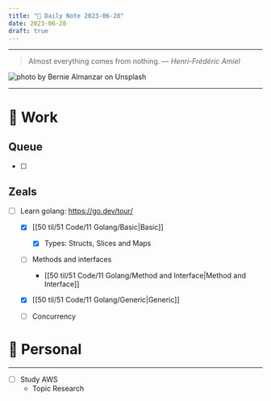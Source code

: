 ```yaml
---
title: "🌱 Daily Note 2023-06-28"
date: 2023-06-28
draft: true
---
```



---

> Almost everything comes from nothing.
> — <cite>Henri-Frédéric Amiel</cite>

![photo by Bernie Almanzar on Unsplash](https://images.unsplash.com/photo-1600714877423-8ca1e645d8ae?crop=entropy&cs=srgb&fm=jpg&ixid=M3wzNjM5Nzd8MHwxfHJhbmRvbXx8fHx8fHx8fDE2ODc5MTcxMjl8&ixlib=rb-4.0.3&q=85&w=500&h=500)

---

# 💼 Work
## Queue
- [ ] 


## Zeals
- [ ] Learn golang: https://go.dev/tour/
	- [x] [[50 til/51 Code/11 Golang/Basic|Basic]]
		- [x] Types: Structs, Slices and Maps
	- [ ] Methods and interfaces
		- [[50 til/51 Code/11 Golang/Method and Interface|Method and Interface]]
	- [x] [[50 til/51 Code/11 Golang/Generic|Generic]]
	- [ ] Concurrency


# 🌱 Personal
---
- [ ] Study AWS
	-  Topic Research 
